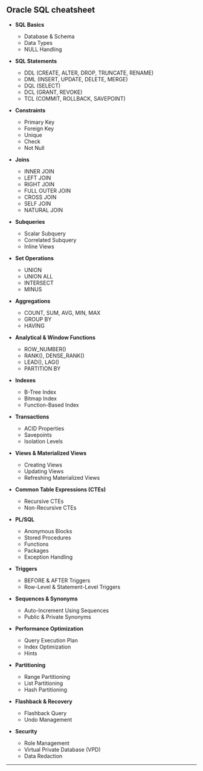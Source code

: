 ## Oracle SQL cheatsheet

- **SQL Basics**  
  - Database & Schema  
  - Data Types  
  - NULL Handling  

- **SQL Statements**  
  - DDL (CREATE, ALTER, DROP, TRUNCATE, RENAME)  
  - DML (INSERT, UPDATE, DELETE, MERGE)  
  - DQL (SELECT)  
  - DCL (GRANT, REVOKE)  
  - TCL (COMMIT, ROLLBACK, SAVEPOINT)  

- **Constraints**  
  - Primary Key  
  - Foreign Key  
  - Unique  
  - Check  
  - Not Null  

- **Joins**  
  - INNER JOIN  
  - LEFT JOIN  
  - RIGHT JOIN  
  - FULL OUTER JOIN  
  - CROSS JOIN  
  - SELF JOIN  
  - NATURAL JOIN  

- **Subqueries**  
  - Scalar Subquery  
  - Correlated Subquery  
  - Inline Views  

- **Set Operations**  
  - UNION  
  - UNION ALL  
  - INTERSECT  
  - MINUS  

- **Aggregations**  
  - COUNT, SUM, AVG, MIN, MAX  
  - GROUP BY  
  - HAVING  

- **Analytical & Window Functions**  
  - ROW_NUMBER()  
  - RANK(), DENSE_RANK()  
  - LEAD(), LAG()  
  - PARTITION BY  

- **Indexes**  
  - B-Tree Index  
  - Bitmap Index  
  - Function-Based Index  

- **Transactions**  
  - ACID Properties  
  - Savepoints  
  - Isolation Levels  

- **Views & Materialized Views**  
  - Creating Views  
  - Updating Views  
  - Refreshing Materialized Views  

- **Common Table Expressions (CTEs)**  
  - Recursive CTEs  
  - Non-Recursive CTEs  

- **PL/SQL**  
  - Anonymous Blocks  
  - Stored Procedures  
  - Functions  
  - Packages  
  - Exception Handling  

- **Triggers**  
  - BEFORE & AFTER Triggers  
  - Row-Level & Statement-Level Triggers  

- **Sequences & Synonyms**  
  - Auto-Increment Using Sequences  
  - Public & Private Synonyms  

- **Performance Optimization**  
  - Query Execution Plan  
  - Index Optimization  
  - Hints  

- **Partitioning**  
  - Range Partitioning  
  - List Partitioning  
  - Hash Partitioning  

- **Flashback & Recovery**  
  - Flashback Query  
  - Undo Management  

- **Security**  
  - Role Management  
  - Virtual Private Database (VPD)  
  - Data Redaction  

---